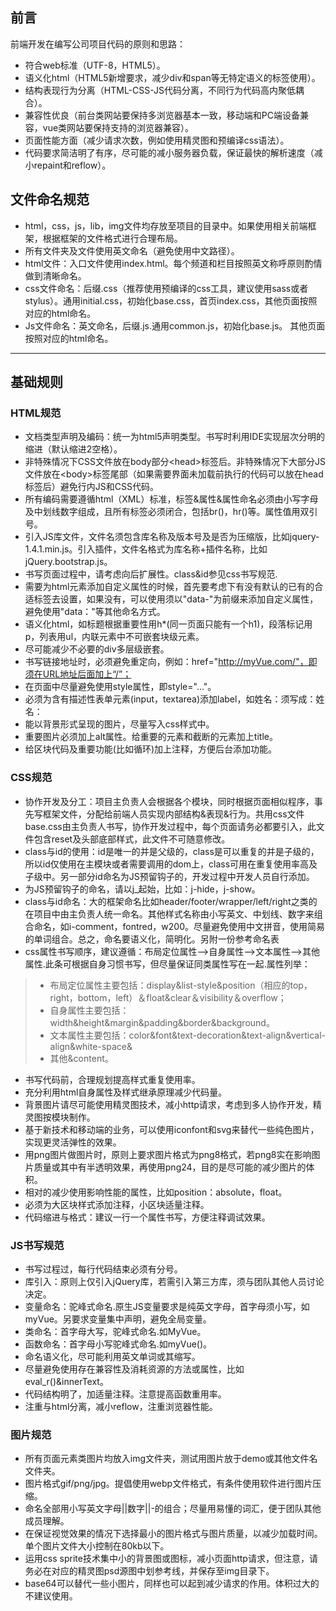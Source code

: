 ## 前言

前端开发在编写公司项目代码的原则和思路：  
* 符合web标准（UTF-8，HTML5）。
* 语义化html（HTML5新增要求，减少div和span等无特定语义的标签使用）。
* 结构表现行为分离（HTML-CSS-JS代码分离，不同行为代码高内聚低耦合）。
* 兼容性优良（前台类网站要保持多浏览器基本一致，移动端和PC端设备兼容，vue类网站要保持支持的浏览器兼容）。
* 页面性能方面（减少请求次数，例如使用精灵图和预编译css语法）。
* 代码要求简洁明了有序，尽可能的减小服务器负载，保证最快的解析速度（减小repaint和reflow）。

## 文件命名规范

* html，css，js，lib，img文件均存放至项目的目录中。如果使用相关前端框架，根据框架的文件格式进行合理布局。
* 所有文件夹及文件使用英文命名（避免使用中文路径）。
* html文件：入口文件使用index.html。每个频道和栏目按照英文称呼原则酌情做到清晰命名。
* css文件命名：后缀.css（推荐使用预编译的css工具，建议使用sass或者stylus）。通用initial.css，初始化base.css，首页index.css，其他页面按照对应的html命名。
* Js文件命名：英文命名，后缀.js.通用common.js，初始化base.js。 其他页面按照对应的html命名。

---

## 基础规则

### HTML规范
* 文档类型声明及编码：统一为html5声明类型。书写时利用IDE实现层次分明的缩进（默认缩进2空格）。
* 非特殊情况下CSS文件放在body部分\<head\>标签后。非特殊情况下大部分JS文件放在\<body\>标签尾部（如果需要界面未加载前执行的代码可以放在head标签后）避免行内JS和CSS代码。
* 所有编码需要遵循html（XML）标准，标签&属性&属性命名必须由小写字母及中划线数字组成，且所有标签必须闭合，包括br()，hr()等。属性值用双引号。
* 引入JS库文件，文件名须包含库名称及版本号及是否为压缩版，比如jquery-1.4.1.min.js。引入插件，文件名格式为库名称+插件名称，比如jQuery.bootstrap.js。
* 书写页面过程中，请考虑向后扩展性。class&id参见css书写规范.
* 需要为html元素添加自定义属性的时候，首先要考虑下有没有默认的已有的合适标签去设置，如果没有，可以使用须以"data-"为前缀来添加自定义属性，避免使用"data："等其他命名方式。
* 语义化html，如标题根据重要性用h*(同一页面只能有一个h1)，段落标记用p，列表用ul，内联元素中不可嵌套块级元素。
* 尽可能减少不必要的div多层级嵌套。
* 书写链接地址时，必须避免重定向，例如：href="http://myVue.com/"，即须在URL地址后面加上“/”；
* 在页面中尽量避免使用style属性，即style="…"。
* 必须为含有描述性表单元素(input，textarea)添加label，如姓名：须写成：姓名：
* 能以背景形式呈现的图片，尽量写入css样式中。
* 重要图片必须加上alt属性。给重要的元素和截断的元素加上title。
* 给区块代码及重要功能(比如循环)加上注释，方便后台添加功能。

### CSS规范
* 协作开发及分工：项目主负责人会根据各个模块，同时根据页面相似程序，事先写框架文件，分配给前端人员实现内部结构&表现&行为。共用css文件base.css由主负责人书写，协作开发过程中，每个页面请务必都要引入，此文件包含reset及头部底部样式，此文件不可随意修改。
* class与id的使用：id是唯一的并是父级的，class是可以重复的并是子级的，所以id仅使用在主模块或者需要调用的dom上，class可用在重复使用率高及子级中。另一部分id命名为JS预留钩子的，开发过程中开发人员自行添加。
* 为JS预留钩子的命名，请以j_起始，比如：j-hide，j-show。
* class与id命名：大的框架命名比如header/footer/wrapper/left/right之类的在项目中由主负责人统一命名。其他样式名称由小写英文、中划线、数字来组合命名，如i-comment，fontred，w200。尽量避免使用中文拼音，使用简易的单词组合。总之，命名要语义化，简明化。另附一份参考命名表
* css属性书写顺序，建议遵循：布局定位属性-->自身属性-->文本属性-->其他属性.此条可根据自身习惯书写，但尽量保证同类属性写在一起.属性列举：
> * 布局定位属性主要包括：display&list-style&position（相应的top，right，bottom，left）＆float&clear＆visibility＆overflow；
> * 自身属性主要包括：width&height&margin&padding&border&background。
> * 文本属性主要包括：color&font&text-decoration&text-align&vertical-align&white-space&
> * 其他&content。
* 书写代码前，合理规划提高样式重复使用率。
* 充分利用html自身属性及样式继承原理减少代码量。
* 背景图片请尽可能使用精灵图技术，减小http请求，考虑到多人协作开发，精灵图按模块制作。
* 基于新技术和移动端的业务，可以使用iconfont和svg来替代一些纯色图片，实现更灵活弹性的效果。
* 用png图片做图片时，原则上要求图片格式为png8格式，若png8实在影响图片质量或其中有半透明效果，再使用png24，目的是尽可能的减少图片的体积。
* 相对的减少使用影响性能的属性，比如position：absolute，float。
* 必须为大区块样式添加注释，小区块适量注释。
* 代码缩进与格式：建议一行一个属性书写，方便注释调试效果。

### JS书写规范
* 书写过程过，每行代码结束必须有分号。
* 库引入：原则上仅引入jQuery库，若需引入第三方库，须与团队其他人员讨论决定。
* 变量命名：驼峰式命名.原生JS变量要求是纯英文字母，首字母须小写，如myVue。另要求变量集中声明，避免全局变量。
* 类命名：首字母大写，驼峰式命名.如MyVue。
* 函数命名：首字母小写驼峰式命名.如myVue()。
* 命名语义化，尽可能利用英文单词或其缩写。
* 尽量避免使用存在兼容性及消耗资源的方法或属性，比如eval_r()&innerText。
* 代码结构明了，加适量注释。注意提高函数重用率。
* 注重与html分离，减小reflow，注重浏览器性能。

### 图片规范
* 所有页面元素类图片均放入img文件夹，测试用图片放于demo或其他文件名文件夹。
* 图片格式gif/png/jpg。提倡使用webp文件格式，有条件使用软件进行图片压缩。
* 命名全部用小写英文字母||数字||-的组合；尽量用易懂的词汇，便于团队其他成员理解。
* 在保证视觉效果的情况下选择最小的图片格式与图片质量，以减少加载时间。单个图片文件大小控制在80kb以下。
* 运用css sprite技术集中小的背景图或图标，减小页面http请求，但注意，请务必在对应的精灵图psd源图中划参考线，并保存至img目录下。
* base64可以替代一些小图片，同样也可以起到减少请求的作用。体积过大的不建议使用。